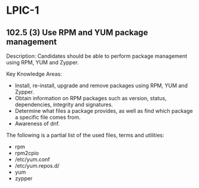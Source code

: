# LPIC-1


## 102.5 (3) Use RPM and YUM package management

Description: Candidates should be able to perform package management using RPM, YUM and Zypper.

Key Knowledge Areas:

 * Install, re-install, upgrade and remove packages using RPM, YUM and Zypper.
 * Obtain information on RPM packages such as version, status, dependencies, integrity and signatures.
 * Determine what files a package provides, as well as find which package a specific file comes from.
 * Awareness of dnf.

The following is a partial list of the used files, terms and utilities:

 * rpm
 * rpm2cpio
 * /etc/yum.conf
 * /etc/yum.repos.d/
 * yum
 * zypper


